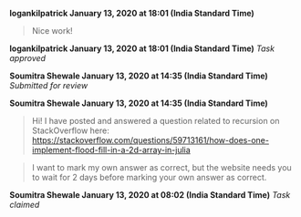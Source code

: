 **logankilpatrick January 13, 2020 at 18:01 (India Standard Time)**
> Nice work!

**logankilpatrick January 13, 2020 at 18:01 (India Standard Time)**
_Task approved_

**Soumitra Shewale January 13, 2020 at 14:35 (India Standard Time)**
_Submitted for review_

**Soumitra Shewale January 13, 2020 at 14:35 (India Standard Time)**
> Hi! I have posted and answered a question related to recursion on StackOverflow here: https://stackoverflow.com/questions/59713161/how-does-one-implement-flood-fill-in-a-2d-array-in-julia

> I want to mark my own answer as correct, but the website needs you to wait for 2 days before marking your own answer as correct.

**Soumitra Shewale January 13, 2020 at 08:02 (India Standard Time)**
_Task claimed_
